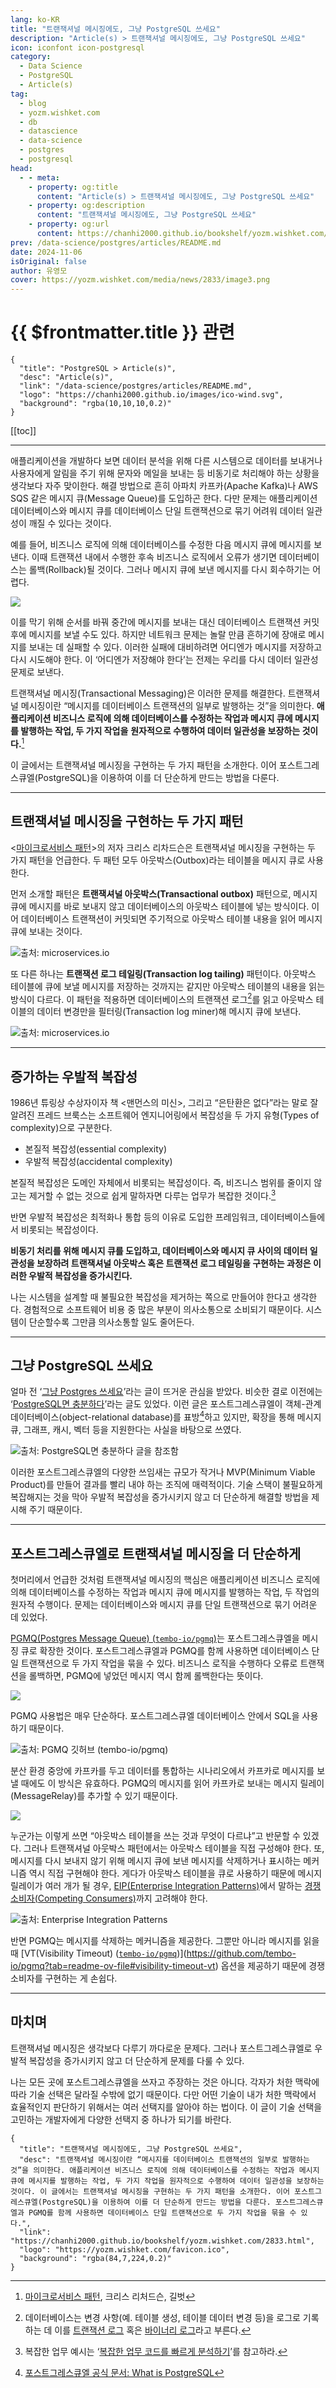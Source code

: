```yaml
---
lang: ko-KR
title: "트랜잭셔널 메시징에도, 그냥 PostgreSQL 쓰세요"
description: "Article(s) > 트랜잭셔널 메시징에도, 그냥 PostgreSQL 쓰세요"
icon: iconfont icon-postgresql
category:
  - Data Science
  - PostgreSQL
  - Article(s)
tag:
  - blog
  - yozm.wishket.com
  - db
  - datascience
  - data-science
  - postgres
  - postgresql
head:
  - - meta:
    - property: og:title
      content: "Article(s) > 트랜잭셔널 메시징에도, 그냥 PostgreSQL 쓰세요"
    - property: og:description
      content: "트랜잭셔널 메시징에도, 그냥 PostgreSQL 쓰세요"
    - property: og:url
      content: https://chanhi2000.github.io/bookshelf/yozm.wishket.com/2833.html
prev: /data-science/postgres/articles/README.md
date: 2024-11-06
isOriginal: false
author: 유영모
cover: https://yozm.wishket.com/media/news/2833/image3.png
---
```


# {{ $frontmatter.title }} 관련

```component VPCard
{
  "title": "PostgreSQL > Article(s)",
  "desc": "Article(s)",
  "link": "/data-science/postgres/articles/README.md",
  "logo": "https://chanhi2000.github.io/images/ico-wind.svg",
  "background": "rgba(10,10,10,0.2)"
}
```

[[toc]]

---

<SiteInfo
  name="트랜잭셔널 메시징에도, 그냥 PostgreSQL 쓰세요"
  desc="트랜잭셔널 메시징이란 “메시지를 데이터베이스 트랜잭션의 일부로 발행하는 것”을 의미한다. 애플리케이션 비즈니스 로직에 의해 데이터베이스를 수정하는 작업과 메시지 큐에 메시지를 발행하는 작업, 두 가지 작업을 원자적으로 수행하여 데이터 일관성을 보장하는 것이다. 이 글에서는 트랜잭셔널 메시징을 구현하는 두 가지 패턴을 소개한다. 이어 포스트그레스큐엘(PostgreSQL)을 이용하여 이를 더 단순하게 만드는 방법을 다룬다. 포스트그레스큐엘과 PGMQ를 함께 사용하면 데이터베이스 단일 트랜잭션으로 두 가지 작업을 묶을 수 있다."
  url="https://yozm.wishket.com/magazine/detail/2833/"
  logo="https://yozm.wishket.com/favicon.ico"
  preview="https://yozm.wishket.com/media/news/2833/image3.png"/>

애플리케이션을 개발하다 보면 데이터 분석을 위해 다른 시스템으로 데이터를 보내거나 사용자에게 알림을 주기 위해 문자와 메일을 보내는 등 비동기로 처리해야 하는 상황을 생각보다 자주 맞이한다. 해결 방법으로 흔히 아파치 카프카(Apache Kafka)나 AWS SQS 같은 메시지 큐(Message Queue)를 도입하곤 한다. 다만 문제는 애플리케이션 데이터베이스와 메시지 큐를 데이터베이스 단일 트랜잭션으로 묶기 어려워 데이터 일관성이 깨질 수 있다는 것이다.

예를 들어, 비즈니스 로직에 의해 데이터베이스를 수정한 다음 메시지 큐에 메시지를 보낸다. 이때 트랜잭션 내에서 수행한 후속 비즈니스 로직에서 오류가 생기면 데이터베이스는 롤백(Rollback)될 것이다. 그러나 메시지 큐에 보낸 메시지를 다시 회수하기는 어렵다.

![](https://yozm.wishket.com/media/news/2833/image2.png)

이를 막기 위해 순서를 바꿔 중간에 메시지를 보내는 대신 데이터베이스 트랜잭션 커밋 후에 메시지를 보낼 수도 있다. 하지만 네트워크 문제는 놀랄 만큼 흔하기에 장애로 메시지를 보내는 데 실패할 수 있다. 이러한 실패에 대비하려면 어디엔가 메시지를 저장하고 다시 시도해야 한다. 이 ‘어디엔가 저장해야 한다’는 전제는 우리를 다시 데이터 일관성 문제로 보낸다.

트랜잭셔널 메시징(Transactional Messaging)은 이러한 문제를 해결한다. 트랜잭셔널 메시징이란 “메시지를 데이터베이스 트랜잭션의 일부로 발행하는 것”을 의미한다. **애플리케이션 비즈니스 로직에 의해 데이터베이스를 수정하는 작업과 메시지 큐에 메시지를 발행하는 작업, 두 가지 작업을** **원자적으로 수행하여 데이터 일관성을 보장하는 것이다.**[^1]

이 글에서는 트랜잭셔널 메시징을 구현하는 두 가지 패턴을 소개한다. 이어 포스트그레스큐엘(PostgreSQL)을 이용하여 이를 더 단순하게 만드는 방법을 다룬다.

---

## 트랜잭셔널 메시징을 구현하는 두 가지 패턴

<[마이크로서비스 패턴](https://search.shopping.naver.com/book/catalog/32473887712?query=%EB%A7%88%EC%9D%B4%ED%81%AC%EB%A1%9C%EC%84%9C%EB%B9%84%EC%8A%A4%20%ED%8C%A8%ED%84%B4&NaPm=ct%3Dm2sdh71k%7Cci%3Dea89351977b61e034eacf9e91fe13bd79fb2f448%7Ctr%3Dboksl%7Csn%3D95694%7Chk%3D8349f61d46a1c5d520e9b9df9e86c52a28f8e5e5)>의 저자 크리스 리차드슨은 트랜잭셔널 메시징을 구현하는 두 가지 패턴을 언급한다. 두 패턴 모두 아웃박스(Outbox)라는 테이블을 메시지 큐로 사용한다.

먼저 소개할 패턴은 **트랜잭셔널 아웃박스(Transactional outbox)** 패턴으로, 메시지 큐에 메시지를 바로 보내지 않고 데이터베이스의 아웃박스 테이블에 넣는 방식이다. 이어 데이터베이스 트랜잭션이 커밋되면 주기적으로 아웃박스 테이블 내용을 읽어 메시지 큐에 보내는 것이다.

![출처: [microservices.io](https://microservices.io/patterns/data/transactional-outbox.html)](https://yozm.wishket.com/media/news/2833/image1.png)

또 다른 하나는 **트랜잭션 로그 테일링(Transaction log tailing)** 패턴이다. 아웃박스 테이블에 큐에 보낼 메시지를 저장하는 것까지는 같지만 아웃박스 테이블의 내용을 읽는 방식이 다르다. 이 패턴을 적용하면 데이터베이스의 트랜잭션 로그[^2]를 읽고 아웃박스 테이블의 데이터 변경만을 필터링(Transaction log miner)해 메시지 큐에 보낸다.

![출처: [microservices.io](https://microservices.io/patterns/data/transaction-log-tailing.html)](https://yozm.wishket.com/media/news/2833/image7.png)

---

## 증가하는 우발적 복잡성

1986년 튜링상 수상자이자 책 <맨먼스의 미신>, 그리고 “은탄환은 없다”라는 말로 잘 알려진 프레드 브룩스는 소프트웨어 엔지니어링에서 복잡성을 두 가지 유형(Types of complexity)으로 구분한다.

- 본질적 복잡성(essential complexity)
- 우발적 복잡성(accidental complexity)

본질적 복잡성은 도메인 자체에서 비롯되는 복잡성이다. 즉, 비즈니스 범위를 줄이지 않고는 제거할 수 없는 것으로 쉽게 말하자면 다루는 업무가 복잡한 것이다.[^3]

반면 우발적 복잡성은 최적화나 통합 등의 이유로 도입한 프레임워크, 데이터베이스들에서 비롯되는 복잡성이다.

**비동기 처리를 위해 메시지 큐를 도입하고, 데이터베이스와 메시지 큐 사이의 데이터 일관성을 보장하려 트랜잭셔널 아웃박스 혹은 트랜잭션 로그 테일링을 구현하는 과정은 이러한 우발적 복잡성을 증가시킨다.**

나는 시스템을 설계할 때 불필요한 복잡성을 제거하는 쪽으로 만들어야 한다고 생각한다. 경험적으로 소프트웨어 비용 중 많은 부분이 의사소통으로 소비되기 때문이다. 시스템이 단순할수록 그만큼 의사소통할 일도 줄어든다.

---

## 그냥 PostgreSQL 쓰세요

얼마 전 ‘[<FontIcon icon="fas fa-globe"/>그냥 Postgres 쓰세요](https://mccue.dev/pages/8-16-24-just-use-postgres)’라는 글이 뜨거운 관심을 받았다. 비슷한 결로 이전에는 ‘[<FontIcon icon="iconfont icon-github"/>PostgreSQL면 충분하다](https://gist.github.com/cpursley/c8fb81fe8a7e5df038158bdfe0f06dbb)’라는 글도 있었다. 이런 글은 포스트그레스큐엘이 객체-관계 데이터베이스(object-relational database)를 표방[^4]하고 있지만, 확장을 통해 메시지 큐, 그래프, 캐시, 벡터 등을 지원한다는 사실을 바탕으로 쓰였다.

![출처: [PostgreSQL면 충분하다](https://gist.github.com/cpursley/c8fb81fe8a7e5df038158bdfe0f06dbb) 글을 참조함](https://yozm.wishket.com/media/news/2833/image6.png)

이러한 포스트그레스큐엘의 다양한 쓰임새는 규모가 작거나 MVP(Minimum Viable Product)를 만들어 결과를 빨리 내야 하는 조직에 매력적이다. 기술 스택이 불필요하게 복잡해지는 것을 막아 우발적 복잡성을 증가시키지 않고 더 단순하게 해결할 방법을 제시해 주기 때문이다.

---

## 포스트그레스큐엘로 트랜잭셔널 메시징을 더 단순하게

첫머리에서 언급한 것처럼 트랜잭셔널 메시징의 핵심은 애플리케이션 비즈니스 로직에 의해 데이터베이스를 수정하는 작업과 메시지 큐에 메시지를 발행하는 작업, 두 작업의 원자적 수행이다. 문제는 데이터베이스와 메시지 큐를 단일 트랜잭션으로 묶기 어려운 데 있었다.

[PGMQ(Postgres Message Queue) (<FontIcon icon="iconfont icon-github"/>`tembo-io/pgmq`)](https://github.com/tembo-io/pgmq)는 포스트그레스큐엘을 메시징 큐로 확장한 것이다. 포스트그레스큐엘과 PGMQ를 함께 사용하면 데이터베이스 단일 트랜잭션으로 두 가지 작업을 묶을 수 있다. 비즈니스 로직을 수행하다 오류로 트랜잭션을 롤백하면, PGMQ에 넣었던 메시지 역시 함께 롤백한다는 뜻이다.

![](https://yozm.wishket.com/media/news/2833/image3.png)

PGMQ 사용법은 매우 단순하다. 포스트그레스큐엘 데이터베이스 안에서 SQL을 사용하기 때문이다.

![출처: [PGMQ 깃허브 (<FontIcon icon="iconfont icon-github"/>`tembo-io/pgmq`)](https://github.com/tembo-io/pgmq)](https://yozm.wishket.com/media/news/2833/image8.png)

분산 환경 중앙에 카프카를 두고 데이터를 통합하는 시나리오에서 카프카로 메시지를 보낼 때에도 이 방식은 유효하다. PGMQ의 메시지를 읽어 카프카로 보내는 메시지 릴레이(MessageRelay)를 추가할 수 있기 때문이다.

![](https://yozm.wishket.com/media/news/2833/image5.png)

누군가는 이렇게 쓰면 “아웃박스 테이블을 쓰는 것과 무엇이 다르냐”고 반문할 수 있겠다. 그러나 트랜잭셔널 아웃박스 패턴에서는 아웃박스 테이블을 직접 구성해야 한다. 또, 메시지를 다시 보내지 않기 위해 메시지 큐에 보낸 메시지를 삭제하거나 표시하는 메커니즘 역시 직접 구현해야 한다. 게다가 아웃박스 테이블을 큐로 사용하기 때문에 메시지 릴레이가 여러 개가 될 경우, [<FontIcon icon="fas fa-globe"/>EIP(Enterprise Integration Patterns)](https://enterpriseintegrationpatterns.com/)에서 말하는 [<FontIcon icon="fas fa-globe"/>경쟁 소비자(Competing Consumers)](https://enterpriseintegrationpatterns.com/patterns/messaging/CompetingConsumers.html)까지 고려해야 한다.

![출처: [Enterprise Integration Patterns](https://enterpriseintegrationpatterns.com/patterns/messaging/CompetingConsumers.html)](https://yozm.wishket.com/media/news/2833/image4.png)

반면 PGMQ는 메시지를 삭제하는 메커니즘을 제공한다. 그뿐만 아니라 메시지를 읽을 때 [VT(Visibility Timeout) ([<FontIcon icon="iconfont icon-github"/>`tembo-io/pgmq`](https://github.com/tembo-io/pgmq))](https://github.com/tembo-io/pgmq?tab=readme-ov-file#visibility-timeout-vt) 옵션을 제공하기 때문에 경쟁 소비자를 구현하는 게 손쉽다.

---

## 마치며

트랜잭셔널 메시징은 생각보다 다루기 까다로운 문제다. 그러나 포스트그레스큐엘로 우발적 복잡성을 증가시키지 않고 더 단순하게 문제를 다룰 수 있다.

나는 모든 곳에 포스트그레스큐엘을 쓰자고 주장하는 것은 아니다. 각자가 처한 맥락에 따라 기술 선택은 달라질 수밖에 없기 때문이다. 다만 어떤 기술이 내가 처한 맥락에서 효율적인지 판단하기 위해서는 여러 선택지를 알아야 하는 법이다. 이 글이 기술 선택을 고민하는 개발자에게 다양한 선택지 중 하나가 되기를 바란다.

[^1]: [마이크로서비스 패턴](https://search.shopping.naver.com/book/catalog/32473887712?query=%EB%A7%88%EC%9D%B4%ED%81%AC%EB%A1%9C%EC%84%9C%EB%B9%84%EC%8A%A4%20%ED%8C%A8%ED%84%B4&NaPm=ct%3Dm2sdh71k%7Cci%3Dea89351977b61e034eacf9e91fe13bd79fb2f448%7Ctr%3Dboksl%7Csn%3D95694%7Chk%3D8349f61d46a1c5d520e9b9df9e86c52a28f8e5e5), 크리스 리처드슨, 길벗
[^2]: 데이터베이스는 변경 사항(예. 테이블 생성, 테이블 데이터 변경 등)을 로그로 기록하는 데 이를 [<FontIcon icon="fa-brands fa-wikipedia-w"/>트랜잭션 로그](https://en.wikipedia.org/wiki/Transaction_log) 혹은 [<FontIcon icon="iconfont icon-mysql"/>바이너리 로그](https://dev.mysql.com/doc/refman/8.4/en/binary-log.html)라고 부른다.
[^3]: 복잡한 업무 예시는 ‘[복잡한 업무 코드를 빠르게 분석하기](https://popit.kr/%EB%B3%B5%EC%9E%A1%ED%95%9C-%EC%97%85%EB%AC%B4-%EC%BD%94%EB%93%9C%EB%A5%BC-%EB%B9%A0%EB%A5%B4%EA%B2%8C-%EB%B6%84%EC%84%9D%ED%95%98%EA%B8%B0/)’를 참고하라.
[^4]: [포스트그레스큐엘 공식 문서: What is PostgreSQL](https://postgresql.org/docs/current/intro-whatis.html)

<!-- TODO: add ARTICLE CARD -->
```component VPCard
{
  "title": "트랜잭셔널 메시징에도, 그냥 PostgreSQL 쓰세요",
  "desc": "트랜잭셔널 메시징이란 “메시지를 데이터베이스 트랜잭션의 일부로 발행하는 것”을 의미한다. 애플리케이션 비즈니스 로직에 의해 데이터베이스를 수정하는 작업과 메시지 큐에 메시지를 발행하는 작업, 두 가지 작업을 원자적으로 수행하여 데이터 일관성을 보장하는 것이다. 이 글에서는 트랜잭셔널 메시징을 구현하는 두 가지 패턴을 소개한다. 이어 포스트그레스큐엘(PostgreSQL)을 이용하여 이를 더 단순하게 만드는 방법을 다룬다. 포스트그레스큐엘과 PGMQ를 함께 사용하면 데이터베이스 단일 트랜잭션으로 두 가지 작업을 묶을 수 있다.",
  "link": "https://chanhi2000.github.io/bookshelf/yozm.wishket.com/2833.html",
  "logo": "https://yozm.wishket.com/favicon.ico",
  "background": "rgba(84,7,224,0.2)"
}
```
